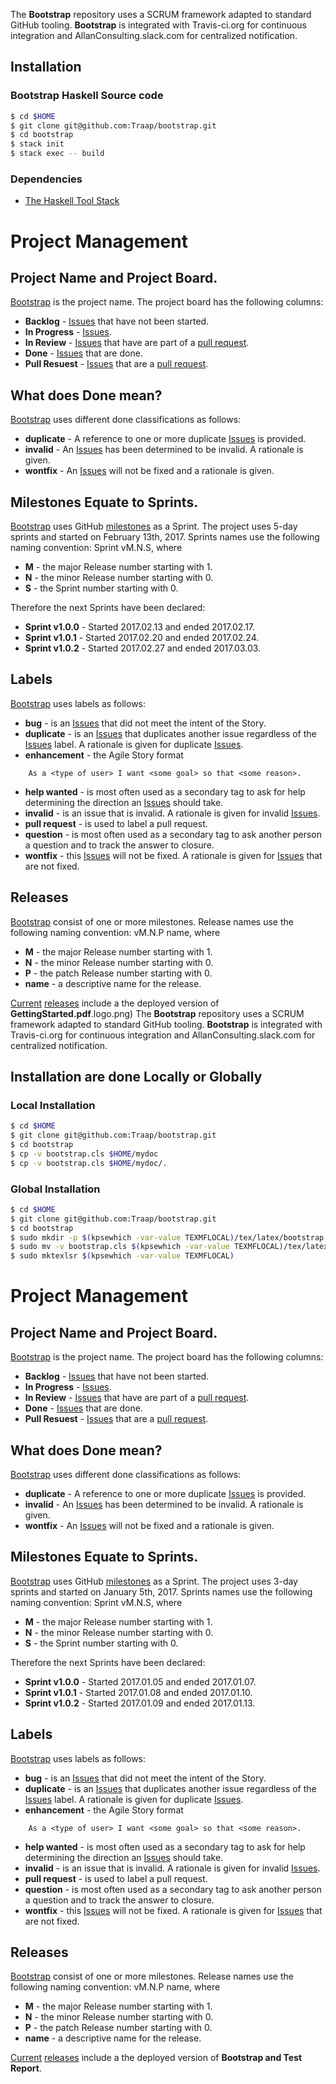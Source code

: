 The **Bootstrap** repository uses a SCRUM framework adapted to standard GitHub
tooling.  **Bootstrap** is integrated with Travis-ci.org for continuous
integration and AllanConsulting.slack.com for centralized notification.

## Installation
### Bootstrap Haskell Source code 
```bash
$ cd $HOME
$ git clone git@github.com:Traap/bootstrap.git
$ cd bootstrap
$ stack init
$ stack exec -- build
```

### Dependencies 
* [The Haskell Tool Stack](https://docs.haskellstack.org/en/stable/README/#the-haskell-tool-stack)

# Project Management
## Project Name and Project Board.
[Bootstrap](https://github.com/Traap/bootstrap/projects/1) is the project
name.  The project board has the following columns:
* **Backlog** - [Issues](https://github.com/Traap/bootstrap/issues)
  that have not been started.
* **In Progress** - [Issues](https://github.com/Traap/bootstrap/issues).
* **In Review** - [Issues](https://github.com/Traap/bootstrap/issues) that
  have are part of a [pull request](https://github.com/Traap/bootstrap/pulls).
* **Done** - [Issues](https://github.com/Traap/bootstrap/issues) that are done.
* **Pull Resuest** - [Issues](https://github.com/Traap/bootstrap/issues) that
  are a [pull request](https://github.com/Traap/bootstrap/pulls).

## What does Done mean?
[Bootstrap](https://github.com/Traap/bootstrap/projects/1) uses different
done classifications as follows:
* **duplicate** - A reference to one or more duplicate
  [Issues](https://github.com/Traap/bootstrap/issues) is provided.
* **invalid** - An [Issues](https://github.com/Traap/bootstrap/issues) has
  been determined to be invalid.  A rationale is given.
* **wontfix** - An [Issues](https://github.com/Traap/bootstrap/issues) will
  not be fixed and a rationale is given.

## Milestones Equate to Sprints.
[Bootstrap](https://github.com/Traap/bootstrap/projects/1) uses GitHub
[milestones](https://github.com/Traap/bootstrap/milestones) as a Sprint.  The
project uses 5-day sprints and started on February 13th, 2017.  Sprints names use
the following naming convention: Sprint vM.N.S, where
* **M** - the major Release number starting with 1.
* **N** - the minor Release number starting with 0.
* **S** - the Sprint number starting with 0.

Therefore the next Sprints have been declared:
* **Sprint v1.0.0** - Started 2017.02.13 and ended 2017.02.17.
* **Sprint v1.0.1** - Started 2017.02.20 and ended 2017.02.24.
* **Sprint v1.0.2** - Started 2017.02.27 and ended 2017.03.03.

## Labels
[Bootstrap](https://github.com/Traap/bootstrap/projects/1) uses labels as
follows:
* **bug** - is an [Issues](https://github.com/Traap/bootstrap/issues) that did
  not meet the intent of the Story.
* **duplicate** - is an [Issues](https://github.com/Traap/bootstrap/issues)
  that duplicates another issue regardless of the
  [Issues](https://github.com/Traap/bootstrap/issues) label.  A rationale is
  given for duplicate [Issues](https://github.com/Traap/bootstrap/issues).
* **enhancement** - the Agile Story format
```
    As a <type of user> I want <some goal> so that <some reason>.
```
* **help wanted** - is most often used as a secondary tag to ask for help
  determining the direction an
  [Issues](https://github.com/Traap/bootstrap/issues) should take.
* **invalid** - is an issue that is invalid.  A rationale is given for invalid
  [Issues](https://github.com/Traap/bootstrap/issues).
* **pull request** - is used to label a pull request.
* **question** - is most often used as a secondary tag to ask another person
  a question and to track the answer to closure.
* **wontfix** - this [Issues](https://github.com/Traap/bootstrap/issues) will
  not be fixed.  A rationale is given
  for [Issues](https://github.com/Traap/bootstrap/issues) that are not fixed.

## Releases
[Bootstrap](https://github.com/Traap/bootstrap/projects/1) consist of one or
more milestones.  Release names use the following naming convention: vM.N.P
name, where
* **M** - the major Release number starting with 1.
* **N** - the minor Release number starting with 0.
* **P** - the patch Release number starting with 0.
* **name** - a descriptive name for the release.

[Current](https://github.com/Traap/bootstrap/releases/latest)
[releases](https://github.com/Traap/bootstrap/releases) include a the deployed
version of **GettingStarted.pdf**.logo.png)
The **Bootstrap** repository uses a SCRUM framework adapted to standard GitHub
tooling.  **Bootstrap** is integrated with Travis-ci.org for continuous
integration and AllanConsulting.slack.com for centralized notification.

## Installation are done Locally or Globally
### Local Installation
```bash
$ cd $HOME
$ git clone git@github.com:Traap/bootstrap.git
$ cd bootstrap
$ cp -v bootstrap.cls $HOME/mydoc
$ cp -v bootstrap.cls $HOME/mydoc/.
```

### Global Installation
```bash
$ cd $HOME
$ git clone git@github.com:Traap/bootstrap.git
$ cd bootstrap
$ sudo mkdir -p $(kpsewhich -var-value TEXMFLOCAL)/tex/latex/bootstrap
$ sudo mv -v bootstrap.cls $(kpsewhich -var-value TEXMFLOCAL)/tex/latex/tlcarticle/.
$ sudo mktexlsr $(kpsewhich -var-value TEXMFLOCAL)
```
# Project Management
## Project Name and Project Board.
[Bootstrap](https://github.com/Traap/bootstrap/projects/1) is the project
name.  The project board has the following columns:
* **Backlog** - [Issues](https://github.com/Traap/bootstrap/issues)
  that have not been started.
* **In Progress** - [Issues](https://github.com/Traap/bootstrap/issues).
* **In Review** - [Issues](https://github.com/Traap/bootstrap/issues) that
  have are part of a [pull request](https://github.com/Traap/bootstrap/pulls).
* **Done** - [Issues](https://github.com/Traap/bootstrap/issues) that are done.
* **Pull Resuest** - [Issues](https://github.com/Traap/bootstrap/issues) that
  are a [pull request](https://github.com/Traap/bootstrap/pulls).

## What does Done mean?
[Bootstrap](https://github.com/Traap/bootstrap/projects/1) uses different
done classifications as follows:
* **duplicate** - A reference to one or more duplicate
  [Issues](https://github.com/Traap/bootstrap/issues) is provided.
* **invalid** - An [Issues](https://github.com/Traap/bootstrap/issues) has
  been determined to be invalid.  A rationale is given.
* **wontfix** - An [Issues](https://github.com/Traap/bootstrap/issues) will
  not be fixed and a rationale is given.

## Milestones Equate to Sprints.
[Bootstrap](https://github.com/Traap/bootstrap/projects/1) uses GitHub
[milestones](https://github.com/Traap/bootstrap/milestones) as a Sprint.  The
project uses 3-day sprints and started on January 5th, 2017.  Sprints names use
the following naming convention: Sprint vM.N.S, where
* **M** - the major Release number starting with 1.
* **N** - the minor Release number starting with 0.
* **S** - the Sprint number starting with 0.

Therefore the next Sprints have been declared:
* **Sprint v1.0.0** - Started 2017.01.05 and ended 2017.01.07.
* **Sprint v1.0.1** - Started 2017.01.08 and ended 2017.01.10.
* **Sprint v1.0.2** - Started 2017.01.09 and ended 2017.01.13.

## Labels
[Bootstrap](https://github.com/Traap/bootstrap/projects/1) uses labels as
follows:
* **bug** - is an [Issues](https://github.com/Traap/bootstrap/issues) that did
  not meet the intent of the Story.
* **duplicate** - is an [Issues](https://github.com/Traap/bootstrap/issues)
  that duplicates another issue regardless of the
  [Issues](https://github.com/Traap/bootstrap/issues) label.  A rationale is
  given for duplicate [Issues](https://github.com/Traap/bootstrap/issues).
* **enhancement** - the Agile Story format
```
    As a <type of user> I want <some goal> so that <some reason>.
```
* **help wanted** - is most often used as a secondary tag to ask for help
  determining the direction an
  [Issues](https://github.com/Traap/bootstrap/issues) should take.
* **invalid** - is an issue that is invalid.  A rationale is given for invalid
  [Issues](https://github.com/Traap/bootstrap/issues).
* **pull request** - is used to label a pull request.
* **question** - is most often used as a secondary tag to ask another person
  a question and to track the answer to closure.
* **wontfix** - this [Issues](https://github.com/Traap/bootstrap/issues) will
  not be fixed.  A rationale is given
  for [Issues](https://github.com/Traap/bootstrap/issues) that are not fixed.

## Releases
[Bootstrap](https://github.com/Traap/bootstrap/projects/1) consist of one or
more milestones.  Release names use the following naming convention: vM.N.P
name, where
* **M** - the major Release number starting with 1.
* **N** - the minor Release number starting with 0.
* **P** - the patch Release number starting with 0.
* **name** - a descriptive name for the release.

[Current](https://github.com/Traap/bootstrap/releases/latest)
[releases](https://github.com/Traap/bootstrap/releases) include a the deployed 
version of **Bootstrap and Test Report**.

